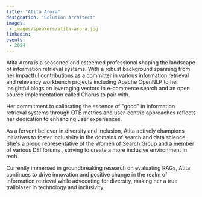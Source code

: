 ```yaml
---
title: "Atita Arora"
designation: "Solution Architect"
images:
 - images/speakers/atita-arora.jpg
linkedin: 
events:
 - 2024
---
```


Atita Arora is a seasoned and esteemed professional shaping the landscape of information retrieval systems. With a robust background spanning from her impactful contributions as a committer in various information retrieval and relevancy workbench projects including Apache OpenNLP to her insightful blogs on leveraging vectors in e-commerce search and an open source implementation called Chorus to pair with.
 
 Her commitment to calibrating the essence of "good" in information retrieval systems through OTB metrics and user-centric approaches reflects her dedication to enhancing user experiences.
 
 As a fervent believer in diversity and inclusion, Atita actively champions initiatives to foster inclusivity in the domains of search and data science. She's a proud representative of the Women of Search Group and a member of various DEI forums , striving to create a more inclusive environment in tech.
 
 Currently immersed in groundbreaking research on evaluating RAGs, Atita continues to drive innovation and positive change in the realm of information retrieval while advocating for diversity, making her a true trailblazer in technology and inclusivity.